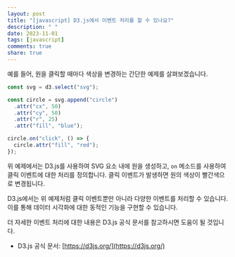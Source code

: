 ```yaml
---
layout: post
title: "[javascript] D3.js에서 이벤트 처리를 할 수 있나요?"
description: " "
date: 2023-11-01
tags: [javascript]
comments: true
share: true
---
```


예를 들어, 원을 클릭할 때마다 색상을 변경하는 간단한 예제를 살펴보겠습니다.

```javascript
const svg = d3.select("svg");

const circle = svg.append("circle")
  .attr("cx", 50)
  .attr("cy", 50)
  .attr("r", 25)
  .attr("fill", "blue");

circle.on("click", () => {
  circle.attr("fill", "red");
});
```

위 예제에서는 D3.js를 사용하여 SVG 요소 내에 원을 생성하고, `on` 메소드를 사용하여 클릭 이벤트에 대한 처리를 정의합니다. 클릭 이벤트가 발생하면 원의 색상이 빨간색으로 변경됩니다.

D3.js에서는 위 예제처럼 클릭 이벤트뿐만 아니라 다양한 이벤트를 처리할 수 있습니다. 이를 통해 데이터 시각화에 대한 동적인 기능을 구현할 수 있습니다.

더 자세한 이벤트 처리에 대한 내용은 D3.js 공식 문서를 참고하시면 도움이 될 것입니다.

- D3.js 공식 문서: [https://d3js.org/](https://d3js.org/)